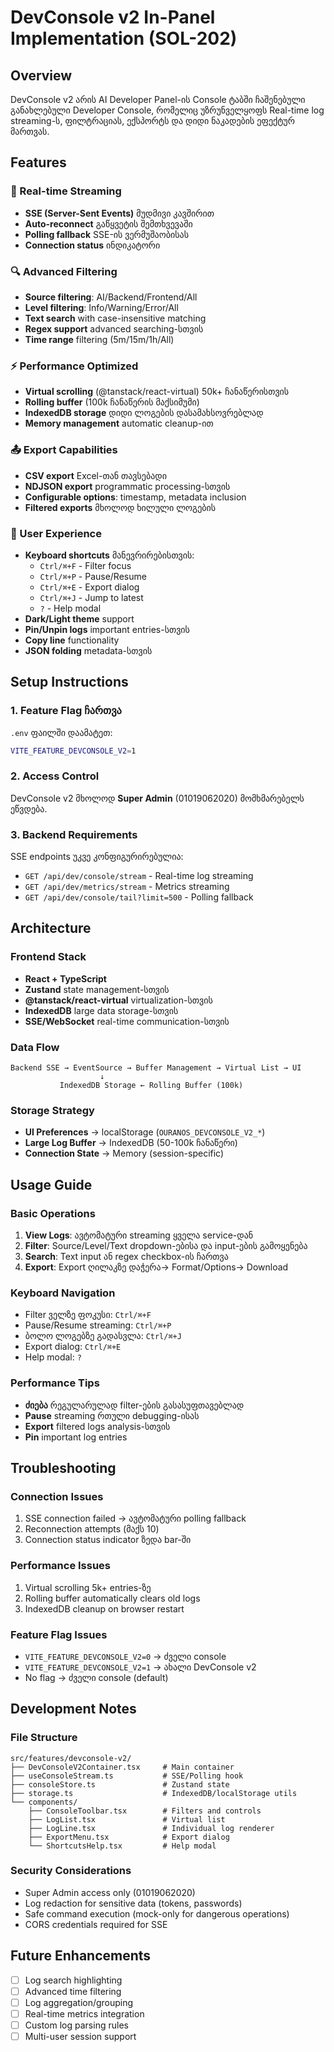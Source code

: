 
# DevConsole v2 In-Panel Implementation (SOL-202)

## Overview

DevConsole v2 არის AI Developer Panel-ის Console ტაბში ჩაშენებული განახლებული Developer Console, რომელიც უზრუნველყოფს Real-time log streaming-ს, ფილტრაციას, ექსპორტს და დიდი ნაკადების ეფექტურ მართვას.

## Features

### 🔄 Real-time Streaming
- **SSE (Server-Sent Events)** მუდმივი კავშირით
- **Auto-reconnect** გაწყვეტის შემთხვევაში 
- **Polling fallback** SSE-ის ვერმუშაობისას
- **Connection status** ინდიკატორი

### 🔍 Advanced Filtering
- **Source filtering**: AI/Backend/Frontend/All
- **Level filtering**: Info/Warning/Error/All  
- **Text search** with case-insensitive matching
- **Regex support** advanced searching-სთვის
- **Time range** filtering (5m/15m/1h/All)

### ⚡ Performance Optimized
- **Virtual scrolling** (@tanstack/react-virtual) 50k+ ჩანაწერისთვის
- **Rolling buffer** (100k ჩანაწერის მაქსიმუმი)
- **IndexedDB storage** დიდი ლოგების დასამახსოვრებლად
- **Memory management** automatic cleanup-ით

### 📤 Export Capabilities
- **CSV export** Excel-თან თავსებადი
- **NDJSON export** programmatic processing-სთვის
- **Configurable options**: timestamp, metadata inclusion
- **Filtered exports** მხოლოდ ხილული ლოგების

### 🎨 User Experience
- **Keyboard shortcuts** მანევრირებისთვის:
  - `Ctrl/⌘+F` - Filter focus
  - `Ctrl/⌘+P` - Pause/Resume
  - `Ctrl/⌘+E` - Export dialog
  - `Ctrl/⌘+J` - Jump to latest
  - `?` - Help modal
- **Dark/Light theme** support
- **Pin/Unpin logs** important entries-სთვის
- **Copy line** functionality
- **JSON folding** metadata-სთვის

## Setup Instructions

### 1. Feature Flag ჩართვა

`.env` ფაილში დაამატეთ:
```bash
VITE_FEATURE_DEVCONSOLE_V2=1
```

### 2. Access Control

DevConsole v2 მხოლოდ **Super Admin** (01019062020) მომხმარებელს ეწვდება.

### 3. Backend Requirements

SSE endpoints უკვე კონფიგურირებულია:
- `GET /api/dev/console/stream` - Real-time log streaming
- `GET /api/dev/metrics/stream` - Metrics streaming
- `GET /api/dev/console/tail?limit=500` - Polling fallback

## Architecture

### Frontend Stack
- **React + TypeScript**
- **Zustand** state management-სთვის
- **@tanstack/react-virtual** virtualization-სთვის
- **IndexedDB** large data storage-სთვის
- **SSE/WebSocket** real-time communication-სთვის

### Data Flow
```
Backend SSE → EventSource → Buffer Management → Virtual List → UI
                    ↓
           IndexedDB Storage ← Rolling Buffer (100k)
```

### Storage Strategy
- **UI Preferences** → localStorage (`OURANOS_DEVCONSOLE_V2_*`)
- **Large Log Buffer** → IndexedDB (50-100k ჩანაწერი)
- **Connection State** → Memory (session-specific)

## Usage Guide

### Basic Operations
1. **View Logs**: ავტომატური streaming ყველა service-დან
2. **Filter**: Source/Level/Text dropdown-ებისა და input-ების გამოყენება
3. **Search**: Text input ან regex checkbox-ის ჩართვა
4. **Export**: Export ღილაკზე დაჭერა→ Format/Options→ Download

### Keyboard Navigation
- Filter ველზე ფოკუსი: `Ctrl/⌘+F`
- Pause/Resume streaming: `Ctrl/⌘+P`
- ბოლო ლოგებზე გადასვლა: `Ctrl/⌘+J`
- Export dialog: `Ctrl/⌘+E`
- Help modal: `?`

### Performance Tips
- **ძიება** რეგულარულად filter-ების გასასუფთავებლად
- **Pause** streaming რთული debugging-ისას
- **Export** filtered logs analysis-სთვის
- **Pin** important log entries

## Troubleshooting

### Connection Issues
1. SSE connection failed → ავტომატური polling fallback
2. Reconnection attempts (მაქს 10)
3. Connection status indicator ზედა bar-ში

### Performance Issues
1. Virtual scrolling 5k+ entries-ზე
2. Rolling buffer automatically clears old logs
3. IndexedDB cleanup on browser restart

### Feature Flag Issues
- `VITE_FEATURE_DEVCONSOLE_V2=0` → ძველი console
- `VITE_FEATURE_DEVCONSOLE_V2=1` → ახალი DevConsole v2
- No flag → ძველი console (default)

## Development Notes

### File Structure
```
src/features/devconsole-v2/
├── DevConsoleV2Container.tsx     # Main container
├── useConsoleStream.ts           # SSE/Polling hook
├── consoleStore.ts               # Zustand state
├── storage.ts                    # IndexedDB/localStorage utils
└── components/
    ├── ConsoleToolbar.tsx        # Filters and controls
    ├── LogList.tsx               # Virtual list
    ├── LogLine.tsx               # Individual log renderer
    ├── ExportMenu.tsx            # Export dialog
    └── ShortcutsHelp.tsx         # Help modal
```

### Security Considerations
- Super Admin access only (01019062020)
- Log redaction for sensitive data (tokens, passwords)
- Safe command execution (mock-only for dangerous operations)
- CORS credentials required for SSE

## Future Enhancements
- [ ] Log search highlighting
- [ ] Advanced time filtering
- [ ] Log aggregation/grouping
- [ ] Real-time metrics integration
- [ ] Custom log parsing rules
- [ ] Multi-user session support
